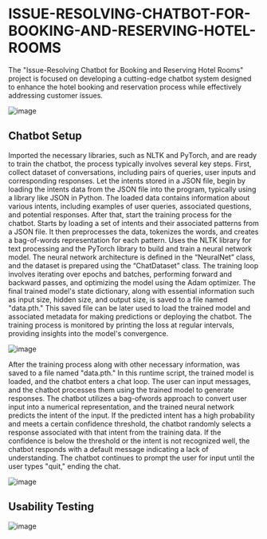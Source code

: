 # ISSUE-RESOLVING-CHATBOT-FOR-BOOKING-AND-RESERVING-HOTEL-ROOMS
The "Issue-Resolving Chatbot for Booking and Reserving Hotel Rooms" project is focused on developing a cutting-edge chatbot system designed to enhance the hotel booking and reservation process while effectively addressing customer issues.

![image](https://github.com/czh001118/ISSUE-RESOLVING-CHATBOT-FOR-BOOKING-AND-RESERVING-HOTEL-ROOMS/assets/64961112/e37b1e3b-5e3e-4ba2-a80c-9a55e5f971b3)

## Chatbot Setup
Imported the necessary libraries, such as NLTK and PyTorch, and are ready to train the chatbot, the process typically involves several key steps. First, collect dataset of conversations, including pairs of queries, user inputs and corresponding responses. Let the intents stored in a JSON file, begin by loading the intents data from the JSON file into the program, typically using a library like JSON in Python. The loaded data contains information about various intents, including examples of user queries, associated questions, and potential responses. After that, start the training process for the chatbot. Starts by loading a set of intents and their associated patterns from a JSON file. It then preprocesses the data, tokenizes the words, and creates a bag-of-words representation for each pattern. Uses the NLTK library for text processing and the PyTorch library to build and train a neural network model. The neural network architecture is defined in the “NeuralNet” class, and the dataset is prepared using the “ChatDataset” class. The training loop involves iterating over epochs and batches, performing forward and backward passes, and optimizing the model using the Adam optimizer. The final trained model's state dictionary, along with essential information such as input size, hidden size, and output size, is saved to a file named "data.pth." This saved file can be later used to load the trained model and associated metadata for making predictions or deploying the chatbot. The training process is monitored by printing the loss at regular intervals, providing insights into the model's convergence.

![image](https://github.com/czh001118/ISSUE-RESOLVING-CHATBOT-FOR-BOOKING-AND-RESERVING-HOTEL-ROOMS/assets/64961112/440f9fcb-9103-4044-b1a0-b13b14eb2c17.png)

After the training process along with other necessary information, was saved to a file named "data.pth." In this runtime script, the trained model is loaded, and the chatbot enters a chat loop. The user can input messages, and the chatbot processes them using the trained model to generate responses. The chatbot utilizes a bag-ofwords approach to convert user input into a numerical representation, and the trained neural network predicts the intent of the input. If the predicted intent has a high probability and meets a certain confidence threshold, the chatbot randomly selects a response associated with that intent from the training data. If the confidence is below the threshold or the intent is not recognized well, the chatbot responds with a default message indicating a lack of understanding. The chatbot continues to prompt the user for input until the user types "quit," ending the chat.

![image](https://github.com/czh001118/ISSUE-RESOLVING-CHATBOT-FOR-BOOKING-AND-RESERVING-HOTEL-ROOMS/assets/64961112/67532120-dce0-49ff-8d32-1d681cb73bb6)

## Usability Testing

![image](https://github.com/czh001118/ISSUE-RESOLVING-CHATBOT-FOR-BOOKING-AND-RESERVING-HOTEL-ROOMS/assets/64961112/59d4a32b-e75f-434e-ab2a-2c8d5cc29ff4)
